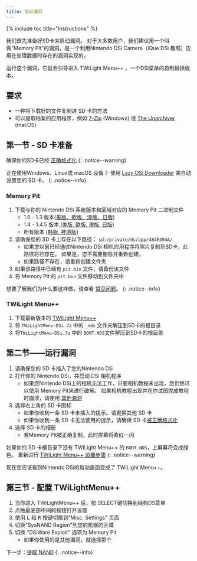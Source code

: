 ```yaml
---
title: 启动漏洞
---
```


{% include toc title="Instructions" %}

我们首先准备好SD卡来启动漏洞。 对于大多数用户，我们建议用一个叫做“Memory Pit”的漏洞，是一个利用Nintendo DSi Camera（iQue DSi 趣照）应用在处理数据时存在的漏洞实现的。

运行这个漏洞，它就会引导进入 TWiLight Menu++ ，一个DSi菜单的自制替换版本。

## 要求
- 一种将下载好的文件复制进 SD 卡的方法
- 可以提取档案的应用程序，例如 [7-Zip](https://www.7-zip.org/) (Windows) 或 [The Unarchiver](https://apps.apple.com/cn/app/the-unarchiver/id425424353) (macOS)

## 第一节 - SD 卡准备
确保你的SD卡已经 [正确格式化](sd-card-setup)
{: .notice--warning}

正在使用Windows、Linux或 macOS 设备？ 使用 [Lazy DSi Downloader](lazy-dsi-downloader) 来自动设置您的 SD 卡。
{: .notice--info}

### Memory Pit
1. 下载与你的 Nintendo DSi 系统版本和区域对应的 Memory Pit 二进制文件
   - 1.0 - 1.3 版本[(美版、欧版、澳版、日版)](https://github.com/emiyl/dsi.cfw.guide/raw/master/assets/files/memory_pit/256/pit.bin)
   - 1.4 - 1.4.5 版本[ (美版, 欧版, 澳版, 日版)](https://github.com/emiyl/dsi.cfw.guide/raw/master/assets/files/memory_pit/768_1024/pit.bin)
   - 所有版本 [(韩版, 神游版)](https://github.com/emiyl/dsi.cfw.guide/raw/master/assets/files/memory_pit/256/pit.bin)
1. 请确保您的 SD 卡上存在以下路径： `sd:/private/ds/app/484E494A/`
   - 如果您以前已经通过Nintendo DSi 相机应用程序将照片复制到SD卡，此路径将已存在。 如果是，您不需要删除并重新创建。
   - 如果路径不存在，请重新创建文件夹
1. 如果该路径中已经有 `pit.bin` 文件，请备份该文件
1. 将 Memory Pit 的 `pit.bin` 文件移动到文件夹中

想要了解我们为什么要这样做，请查看 [常见问题](/faq#what-functionality-will-i-lose-by-modding-my-system)。
{: .notice--info}

### TWiLight Menu++
1. 下载最新版本的 [TWiLight Menu++](https://github.com/DS-Homebrew/TWiLightMenu/releases/latest/download/TWiLightMenu-DSi.7z)
1. 将 `TWiLightMenu-DSi.7z` 中的 `_nds` 文件夹解压到SD卡的根目录
1. 将`TWiLightMenu-DSi.7z` 中的 `BOOT.NDS`文件解压到SD卡的根目录

## 第二节——运行漏洞

1. 请确保您的 SD 卡插入了您的Nintendo DSi
1. 打开你的 Nintendo DSi，并启动 DSi 相机程序
   - 如果您Nintendo DSi上的相机无法工作，只要相机教程未出现，您仍然可以使用 Memory Pit来进行破解。 如果相机教程出现并在你试图完成教程时崩溃，请使用 [其他漏洞](alternate-exploits)
1. 选择右上角的 SD 卡图标
   - 如果你收到一条 SD 卡未插入的提示。请更换其他 SD 卡
   - 如果你收到一条 SD 卡无法使用的提示，请确保 SD 卡[被正确格式化](sd-card-setup)
1. 选择 SD 卡的相册
   - 若Memory Pit被正确复制，此时屏幕将紫红一闪

如果你的 SD 卡根目录下没有 TWiLight Menu++ 的 `BOOT.NDS`，上屏幕将变成绿色。 重新进行 [TWiLight Menu++ 设置步骤](launching-the-exploit#twilight-menu)
{: .notice--warning}

现在您应该看到Nintendo DSi的启动画面变成了 TWiLight Menu++。

## 第三节 - 配置 TWiLightMenu++

1. 当你进入 TWiLightMenu++ 后，按 SELECT键切换到经典DS菜单
1. 点触最底部中间的按钮打开设置
1. 使用 <kbd class="l">L</kbd> 和 <kbd class="r">R</kbd> 按键切换到“Misc. Settings" 页面
1. 切换"SysNAND Region"到您的机器的区域
1. 切换 "DSiWare Exploit" 选项为 Memory Pit
   - 如果你使用的是其他漏洞，就选择那个

下一步：[提取 NAND](dumping-nand)
{: .notice--info}
